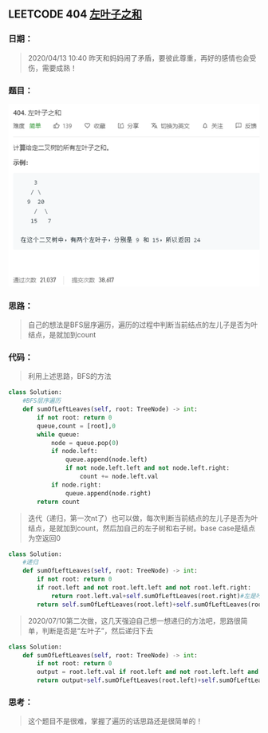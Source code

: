 ## LEETCODE 404 [左叶子之和](https://leetcode-cn.com/problems/sum-of-left-leaves/)

### 日期：

> 2020/04/13 10:40 昨天和妈妈闹了矛盾，要彼此尊重，再好的感情也会受伤，需要成熟！

### 题目：

![text](https://github.com/zjuzhfbloodz/LeetCode/blob/master/questions/0404.png?raw=true)

### 思路：

> 自己的想法是BFS层序遍历，遍历的过程中判断当前结点的左儿子是否为叶结点，是就加到count
### 代码：

> 利用上述思路，BFS的方法

```python
class Solution:
    #BFS层序遍历
    def sumOfLeftLeaves(self, root: TreeNode) -> int:
        if not root: return 0
        queue,count = [root],0
        while queue:
            node = queue.pop(0)
            if node.left:
                queue.append(node.left)
                if not node.left.left and not node.left.right:
                    count += node.left.val
            if node.right:
                queue.append(node.right)
        return count
```
>  迭代（递归，第一次nt了）也可以做，每次判断当前结点的左儿子是否为叶结点，是就加到count，然后加自己的左子树和右子树。base case是结点为空返回0
```python
class Solution:
    #递归
    def sumOfLeftLeaves(self, root: TreeNode) -> int:
        if not root: return 0
        if root.left and not root.left.left and not root.left.right:
            return root.left.val+self.sumOfLeftLeaves(root.right)#左是叶结点就没必要再递归
        return self.sumOfLeftLeaves(root.left)+self.sumOfLeftLeaves(root.right)
```
> 2020/07/10第二次做，这几天强迫自己想一想递归的方法吧，思路很简单，判断是否是“左叶子”，然后递归下去
```python
class Solution:
    def sumOfLeftLeaves(self, root: TreeNode) -> int:
        if not root: return 0
        output = root.left.val if root.left and not root.left.left and not root.left.right else 0
        return output+self.sumOfLeftLeaves(root.left)+self.sumOfLeftLeaves(root.right)
```
### 思考：

> 这个题目不是很难，掌握了遍历的话思路还是很简单的！
